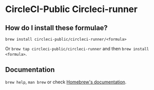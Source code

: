# CircleCI-Public Circleci-runner

## How do I install these formulae?

`brew install circleci-public/circleci-runner/<formula>`

Or `brew tap circleci-public/circleci-runner` and then `brew install <formula>`.

## Documentation

`brew help`, `man brew` or check [Homebrew's documentation](https://docs.brew.sh).
